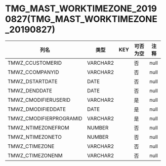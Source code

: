 # TMG_MAST_WORKTIMEZONE_20190827(TMG_MAST_WORKTIMEZONE_20190827)
| 列名   | 类型   | KEY  | 可否为空 | 注释   |
| ---- | ---- | ---- | ---- | ---- |
|TMWZ_CCUSTOMERID|VARCHAR2||否|null|
|TMWZ_CCOMPANYID|VARCHAR2||否|null|
|TMWZ_DSTARTDATE|DATE||否|null|
|TMWZ_DENDDATE|DATE||否|null|
|TMWZ_CMODIFIERUSERID|VARCHAR2||是|null|
|TMWZ_DMODIFIEDDATE|DATE||是|null|
|TMWZ_CMODIFIERPROGRAMID|VARCHAR2||是|null|
|TMWZ_NTIMEZONEFROM|NUMBER||否|null|
|TMWZ_NTIMEZONETO|NUMBER||否|null|
|TMWZ_CTIMEZONE|VARCHAR2||否|null|
|TMWZ_CTIMEZONENM|VARCHAR2||否|null|
